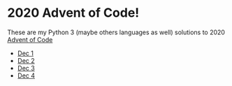 # 2020 Advent of Code!

These are my Python 3 (maybe others languages as well) solutions to 2020 [Advent of Code](https://adventofcode.com/)

- [Dec 1](https://adventofcode.com/2020/day/1)
- [Dec 2](https://adventofcode.com/2020/day/2)
- [Dec 3](https://adventofcode.com/2020/day/3)
- [Dec 4](https://adventofcode.com/2020/day/4)